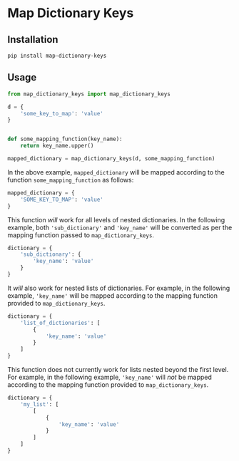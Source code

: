 # Map Dictionary Keys

## Installation

```pip install map-dictionary-keys```

## Usage 

```python
from map_dictionary_keys import map_dictionary_keys

d = {
    'some_key_to_map': 'value'
}


def some_mapping_function(key_name):
    return key_name.upper()

mapped_dictionary = map_dictionary_keys(d, some_mapping_function)
```

In the above example, `mapped_dictionary` will be mapped according to the function `some_mapping_function` as follows:

```python
mapped_dictionary = {
    'SOME_KEY_TO_MAP': 'value'
}
``` 


This function _will_ work for all levels of nested dictionaries. In the following example, both `'sub_dictionary'` and `'key_name'` will be converted as per the mapping function passed to `map_dictionary_keys`. 

```python
dictionary = {
    'sub_dictionary': {
        'key_name': 'value'
    }
}
```

It _will_ also work for nested lists of dictionaries. For example, in the following example, `'key_name'` will be mapped according to the mapping function provided to `map_dictionary_keys`.  

```python
dictionary = {
    'list_of_dictionaries': [
        {
            'key_name': 'value'
        }
    ]
}
```

This function does not currently work for lists nested beyond the first level. For example, in the following example, `'key_name'` will _not_ be mapped according to the mapping function provided to `map_dictionary_keys`. 

```python
dictionary = {
    'my_list': [
        [
            {
                'key_name': 'value'
            }
        ]
    ]
}
```